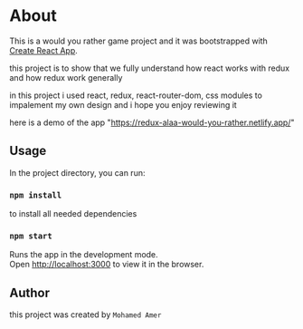 # About

This is a would you rather game project and it was bootstrapped with [Create React App](https://github.com/facebook/create-react-app).

this project is to show that we fully understand how react works with redux and how redux work generally

in this project i used react, redux, react-router-dom, css modules to impalement my own design and i hope you enjoy reviewing it

here is a demo of the app "https://redux-alaa-would-you-rather.netlify.app/"

## Usage

In the project directory, you can run:

### `npm install`

to install all needed dependencies

### `npm start`

Runs the app in the development mode.\
Open [http://localhost:3000](http://localhost:3000) to view it in the browser.

## Author

this project was created by `Mohamed Amer`
